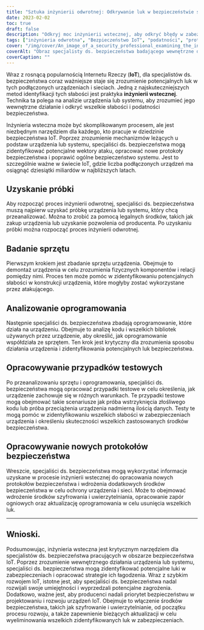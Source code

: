 ```yaml
---
title: "Sztuka inżynierii odwrotnej: Odkrywanie luk w bezpieczeństwie sieci IoT"
date: 2023-02-02
toc: true
draft: false
description: "Odkryj moc inżynierii wstecznej, aby odkryć błędy w zabezpieczeniach sieci IoT i poprawić ogólne bezpieczeństwo systemu."
tags: ["inżynieria odwrotna", "Bezpieczeństwo IoT", "podatności", "protokoły bezpieczeństwa", "analiza urządzenia", "Sieci IoT", "wewnętrzne funkcjonowanie", "złośliwy kod", "środki szyfrowania", "środki uwierzytelniania", "firewalle", "aktualizacja oprogramowania"]
cover: "/img/cover/An_image_of_a_security_professional_examining_the_inner_workings.png"
coverAlt: "Obraz specjalisty ds. bezpieczeństwa badającego wewnętrzne działanie urządzenia IoT, z widocznymi różnymi komponentami sprzętowymi i płytkami drukowanymi."
coverCaption: ""
---
```


Wraz z rosnącą popularnością Internetu Rzeczy (**IoT**), dla specjalistów ds. bezpieczeństwa coraz ważniejsze staje się zrozumienie potencjalnych luk w tych podłączonych urządzeniach i sieciach. Jedną z najskuteczniejszych metod identyfikacji tych słabości jest praktyka **inżynierii wstecznej**. Technika ta polega na analizie urządzenia lub systemu, aby zrozumieć jego wewnętrzne działanie i odkryć wszelkie słabości i podatności bezpieczeństwa.

Inżynieria wsteczna może być skomplikowanym procesem, ale jest niezbędnym narzędziem dla każdego, kto pracuje w dziedzinie bezpieczeństwa IoT. Poprzez zrozumienie mechanizmów leżących u podstaw urządzenia lub systemu, specjaliści ds. bezpieczeństwa mogą zidentyfikować potencjalne wektory ataku, opracować nowe protokoły bezpieczeństwa i poprawić ogólne bezpieczeństwo systemu. Jest to szczególnie ważne w świecie IoT, gdzie liczba podłączonych urządzeń ma osiągnąć dziesiątki miliardów w najbliższych latach.

## Uzyskanie próbki

Aby rozpocząć proces inżynierii odwrotnej, specjaliści ds. bezpieczeństwa muszą najpierw uzyskać próbkę urządzenia lub systemu, który chcą przeanalizować. Można to zrobić za pomocą legalnych środków, takich jak zakup urządzenia lub uzyskanie pozwolenia od producenta. Po uzyskaniu próbki można rozpocząć proces inżynierii odwrotnej.

## Badanie sprzętu

Pierwszym krokiem jest zbadanie sprzętu urządzenia. Obejmuje to demontaż urządzenia w celu zrozumienia fizycznych komponentów i relacji pomiędzy nimi. Proces ten może pomóc w zidentyfikowaniu potencjalnych słabości w konstrukcji urządzenia, które mogłyby zostać wykorzystane przez atakującego.

## Analizowanie oprogramowania

Następnie specjaliści ds. bezpieczeństwa zbadają oprogramowanie, które działa na urządzeniu. Obejmuje to analizę kodu i wszelkich bibliotek używanych przez urządzenie, aby określić, jak oprogramowanie współdziała ze sprzętem. Ten krok jest krytyczny dla zrozumienia sposobu działania urządzenia i zidentyfikowania potencjalnych luk bezpieczeństwa.

## Opracowywanie przypadków testowych

Po przeanalizowaniu sprzętu i oprogramowania, specjaliści ds. bezpieczeństwa mogą opracować przypadki testowe w celu określenia, jak urządzenie zachowuje się w różnych warunkach. Te przypadki testowe mogą obejmować takie scenariusze jak próba wstrzyknięcia złośliwego kodu lub próba przeciążenia urządzenia nadmierną ilością danych. Testy te mogą pomóc w zidentyfikowaniu wszelkich słabości w zabezpieczeniach urządzenia i określeniu skuteczności wszelkich zastosowanych środków bezpieczeństwa.

## Opracowywanie nowych protokołów bezpieczeństwa

Wreszcie, specjaliści ds. bezpieczeństwa mogą wykorzystać informacje uzyskane w procesie inżynierii wstecznej do opracowania nowych protokołów bezpieczeństwa i wdrożenia dodatkowych środków bezpieczeństwa w celu ochrony urządzenia i sieci. Może to obejmować wdrożenie środków szyfrowania i uwierzytelniania, opracowanie zapór ogniowych oraz aktualizację oprogramowania w celu usunięcia wszelkich luk.

_____

## Wnioski.

Podsumowując, inżynieria wsteczna jest krytycznym narzędziem dla specjalistów ds. bezpieczeństwa pracujących w obszarze bezpieczeństwa IoT. Poprzez zrozumienie wewnętrznego działania urządzenia lub systemu, specjaliści ds. bezpieczeństwa mogą zidentyfikować potencjalne luki w zabezpieczeniach i opracować strategie ich łagodzenia. Wraz z szybkim rozwojem IoT, istotne jest, aby specjaliści ds. bezpieczeństwa nadal rozwijali swoje umiejętności i wyprzedzali potencjalne zagrożenia. Dodatkowo, ważne jest, aby producenci nadali priorytet bezpieczeństwu w projektowaniu i rozwoju urządzeń IoT. Obejmuje to włączenie środków bezpieczeństwa, takich jak szyfrowanie i uwierzytelnianie, od początku procesu rozwoju, a także zapewnienie bieżących aktualizacji w celu wyeliminowania wszelkich zidentyfikowanych luk w zabezpieczeniach.
